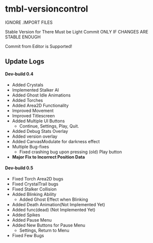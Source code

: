 # tmbl-versioncontrol
IGNORE .IMPORT FILES

Stable Version for There Must be Light
  Commit ONLY IF CHANGES ARE STABLE ENOUGH
 
 Commit from Editor is Supported!
 
 ## Update Logs
 
 #### Dev-build 0.4
  * Added Crystals
  * Implemented Stalker AI
  * Added Ghost Idle Animations
  * Added Torches
  * Added Area2D Functionality
  * Improved Movement
  * Improved Titlescreen
  * Added Multiple UI Buttons
    * Continue, Settings, Play, Quit.
  * Added Debug Stats Overlay
  * Added version overlay
  * Added CanvasModulate for darkness effect
  * Multiple Bug-fixes
    * Fixed crashing bug upon pressing (old) Play button
  * **Major Fix to Incorrect Position Data**
  
  #### Dev-build 0.5
   * Fixed Torch Area2D bugs
   * Fixed CrystalTrail bugs
   * Fixed Stalker Collision
   * Added Blinking Ability
     * Added Ghost Effect when Blinking
   * Added Death Animation(Not Implemented Yet)
   * Added func(dead) (Not Implemented Yet)
   * Added Spikes
   * Added Pause Menu
   * Added New Buttons for Pause Menu
     * Settings, Return to Menu
   * Fixed Few Bugs
